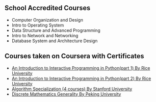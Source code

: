 ## School Accredited Courses
* Computer Organization and Design
* Intro to Operating System
* Data Structure and Advanced Programming
* Intro to Network and Networking
* Database System and Architecture Design





## Courses taken on Coursera with Certificates
* [An Introduction to Interactive Programming in Python(part 1) By Rice University](https://www.coursera.org/account/accomplishments/certificate/2DC8CL72GBZ4)
* [An Introduction to Interactive Programming in Python(part 2) By Rice University](https://www.coursera.org/account/accomplishments/certificate/RPZHA2QGCFN4)
* [Algorithm Specialization (4 courses) By Stanford University](https://www.coursera.org/account/accomplishments/specialization/certificate/ZK54BQMF9LD7)
* [Discrete Mathematics Generality By Peking University](https://www.coursera.org/account/accomplishments/certificate/SVERGMS2MPXK) 
  
  
